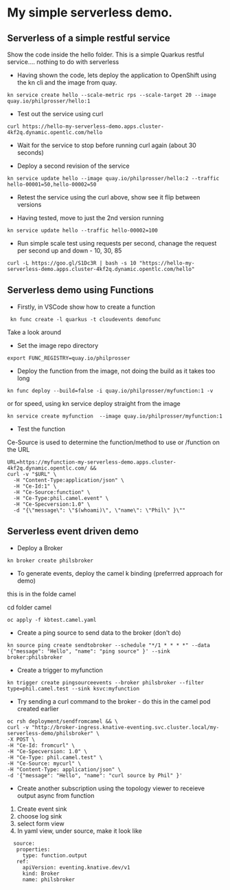 # My simple serverless demo.

## Serverless of a simple restful service

Show the code inside the hello folder. This is a simple Quarkus restful service.... nothing to do with serverless

* Having shown the code, lets deploy the application to OpenShift using the kn cli and the image from quay.

```
kn service create hello --scale-metric rps --scale-target 20 --image quay.io/philprosser/hello:1
```

* Test out the service using curl

```
curl https://hello-my-serverless-demo.apps.cluster-4kf2q.dynamic.opentlc.com/hello
```

* Wait for the service to stop before running curl again (about 30 seconds)

* Deploy a second revision of the service 

```
kn service update hello --image quay.io/philprosser/hello:2 --traffic hello-00001=50,hello-00002=50
```

* Retest the service using the curl above, show see it flip between versions

* Having tested, move to just the 2nd version running

```
kn service update hello --traffic hello-00002=100
```

* Run simple scale test using requests per second, chanage the request per second up and down - 10, 30, 85

```
curl -L https://goo.gl/S1Dc3R | bash -s 10 "https://hello-my-serverless-demo.apps.cluster-4kf2q.dynamic.opentlc.com/hello"
```

## Serverless demo using Functions 

* Firstly, in VSCode show how to create a function 

```
 kn func create -l quarkus -t cloudevents demofunc
```

Take a look around

* Set the image repo directory 

```
export FUNC_REGISTRY=quay.io/philprosser
```

* Deploy the function from the image, not doing the build as it takes too long

```
kn func deploy --build=false -i quay.io/philprosser/myfunction:1 -v
```

or for speed, using kn service deploy straight from the image

```
kn service create myfunction  --image quay.io/philprosser/myfunction:1
```

* Test the function 

Ce-Source is used to determine the function/method to use 
or /function on the URL

```
URL=https://myfunction-my-serverless-demo.apps.cluster-4kf2q.dynamic.opentlc.com/ &&
curl -v "$URL" \
  -H "Content-Type:application/json" \
  -H "Ce-Id:1" \
  -H "Ce-Source:function" \
  -H "Ce-Type:phil.camel.event" \
  -H "Ce-Specversion:1.0" \
  -d "{\"message\": \"$(whoami)\", \"name\": \"Phil\" }\""
```

## Serverless event driven demo 

* Deploy a Broker 

```
kn broker create philsbroker
```


* To generate events, deploy the camel k binding  (preferrred approach for demo)

this is in the folde camel

cd folder camel

```
oc apply -f kbtest.camel.yaml
```

* Create a ping source to send data to the broker (don't do)

```
kn source ping create sendtobroker --schedule "*/1 * * * *" --data '{"message": "Hello", "name": "ping source" }' --sink broker:philsbroker
```


* Create a trigger to myfunction

```
kn trigger create pingsourceevents --broker philsbroker --filter type=phil.camel.test --sink ksvc:myfunction
```

* Try sending a curl command to the broker - do this in the camel pod created earlier 

```
oc rsh deployment/sendfromcamel && \
curl -v "http://broker-ingress.knative-eventing.svc.cluster.local/my-serverless-demo/philsbroker" \
-X POST \
-H "Ce-Id: fromcurl" \
-H "Ce-Specversion: 1.0" \
-H "Ce-Type: phil.camel.test" \
-H "Ce-Source: mycurl" \
-H "Content-Type: application/json" \
-d '{"message": "Hello", "name": "curl source by Phil" }'
```

* Create another subscription using the topology viewer to receieve output async from function 

 1. Create event sink 
 2. choose log sink
 3. select form view
 4. In yaml view, under source, make it look like 

 ```
   source:
    properties: 
      type: function.output
    ref:
      apiVersion: eventing.knative.dev/v1
      kind: Broker
      name: philsbroker
 ```



